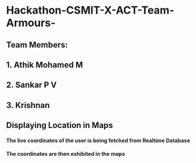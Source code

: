 # Hackathon-CSMIT-X-ACT-Team-Armours-

## Team Members: 
## 1. Athik Mohamed M
## 2. Sankar P V
## 3. Krishnan

## Displaying Location in Maps

#### The live coordinates of the user is being fetched from Realtime Database
#### The coordinates are then exhibited in the maps

